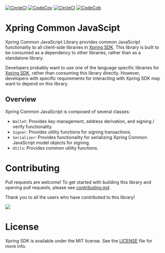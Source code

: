 [![CircleCI](https://img.shields.io/circleci/build/github/xpring-eng/xpring-common-js/master?style=flat-square&token=0ed9e0790d44d163a5bf2793724fc85d98c3845b)](https://circleci.com/gh/xpring-eng/xpring-common-js/tree/master) [![CodeCov](https://img.shields.io/codecov/c/github/xpring-eng/xpring-common-js/master?style=flat-square&token=08b799e2895a4dd6add40c4621880c1a)]((https://codecov.io/gh/xpring-eng/xpring-common-js))
[![CircleCI](https://img.shields.io/circleci/build/github/xpring-eng/xpring-common-js/master?style=flat-square&token=0ed9e0790d44d163a5bf2793724fc85d98c3845b)](https://circleci.com/gh/xpring-eng/xpring-common-js/tree/master) [![CodeCob](https://img.shields.io/codecov/c/github/xpring-eng/xpring-common-js/master?style=flat-square&token=08b799e2895a4dd6add40c4621880c1a)]((https://codecov.io/gh/xpring-eng/xpring-common-js))

# Xpring Common JavaScipt

Xpring Common JavaScript Library provides common JavaScript functionality to all client-side libraries in [Xpring SDK](https://github.com/xpring-eng/xpring-sdk). This library is built to be consumed as a dependency to other libraries, rather than as a standalone library.

Developers probably want to use one of the language specific libraries for [Xpring SDK](https://github.com/xpring-eng/xpring-sdk#client-side-libraries), rather than consuming this library directly. However, developers with specific requirements for interacting with Xpring SDK may want to depend on this library.

## Overview
Xpring Common JavaScript is composed of several classes:
- `Wallet`:  Provides key management, address derivation, and signing / verify functionality.
- `Signer`: Provides utility functions for signing transactions.
- `Serializer`: Provides functionality for serializing Xpring Common JavaScript model objects for signing.
- `Utils`: Provides common utility functions.

# Contributing

Pull requests are welcome! To get started with building this library and opening pull requests, please see [contributing.md](CONTRIBUTING.md).

Thank you to all the users who have contributed to this library!

<a href="https://github.com/xpring-eng/xpring-common-js/graphs/contributors">
  <img src="https://contributors-img.firebaseapp.com/image?repo=xpring-eng/xpring-common-js" />
</a>

# License

Xpring SDK is available under the MIT license. See the [LICENSE](LICENSE) file for more info.
